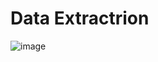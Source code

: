 # Data Extractrion

![image](https://user-images.githubusercontent.com/128390652/226374986-74d95f50-ee2c-46b1-9158-3718dfb302b0.png)
